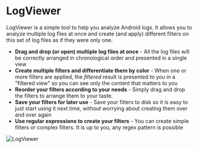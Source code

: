 # LogViewer
LogViewer is a simple tool to help you analyze Android logs.
It allows you to analyze multiple log files at once and create (and apply) different filters on this set of log files as if they were only one.

* **Drag and drop (or open) multiple log files at once** - All the log files will be correctly arranged in chronological order and presented in a single view
* **Create multiple filters and differentiate them by color** - When one or more filters are applied, the *filtered* result is presented to you in a "filtered view" so you can see only the content that matters to you
* **Reorder your filters according to your needs** - Simply drag and drop the filters to arrange them to your taste.
* **Save your filters for later use** - Save your filters to disk so it is easy to just start using it next time, without worrying about creating them over and over again
* **Use regular expressions to create your filters** - You can create simple filters or complex filters. It is up to you, any regex pattern is possible

![LogViewer](https://raw.githubusercontent.com/tibagni/LogViewer/master/images/LogViewer.png)

